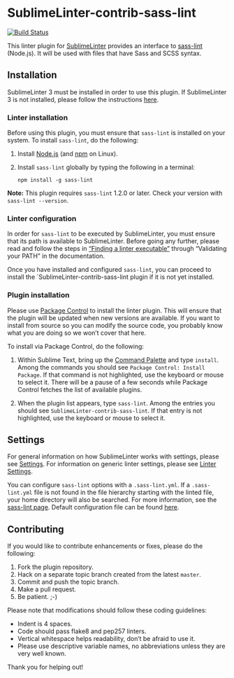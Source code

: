 SublimeLinter-contrib-sass-lint
================================

[![Build Status](https://travis-ci.org/skovhus/SublimeLinter-contrib-sass-lint.svg?branch=master)](https://travis-ci.org/skovhus/SublimeLinter-contrib-sass-lint)

This linter plugin for [SublimeLinter][docs] provides an interface to [sass-lint][sass-lint] (Node.js). It will be used with files that have Sass and SCSS syntax.

## Installation
SublimeLinter 3 must be installed in order to use this plugin. If SublimeLinter 3 is not installed, please follow the instructions [here][installation].

### Linter installation
Before using this plugin, you must ensure that `sass-lint` is installed on your system. To install `sass-lint`, do the following:

1. Install [Node.js](http://nodejs.org) (and [npm](https://github.com/joyent/node/wiki/Installing-Node.js-via-package-manager) on Linux).

1. Install `sass-lint` globally by typing the following in a terminal:
   ```
   npm install -g sass-lint
   ```

**Note:** This plugin requires `sass-lint` 1.2.0 or later. Check your version with `sass-lint --version`.

### Linter configuration
In order for `sass-lint` to be executed by SublimeLinter, you must ensure that its path is available to SublimeLinter. Before going any further, please read and follow the steps in [“Finding a linter executable”](http://sublimelinter.readthedocs.org/en/latest/troubleshooting.html#finding-a-linter-executable) through “Validating your PATH” in the documentation.

Once you have installed and configured `sass-lint`, you can proceed to install the `SublimeLinter-contrib-sass-lint plugin if it is not yet installed.

### Plugin installation
Please use [Package Control][pc] to install the linter plugin. This will ensure that the plugin will be updated when new versions are available. If you want to install from source so you can modify the source code, you probably know what you are doing so we won’t cover that here.

To install via Package Control, do the following:

1. Within Sublime Text, bring up the [Command Palette][cmd] and type `install`. Among the commands you should see `Package Control: Install Package`. If that command is not highlighted, use the keyboard or mouse to select it. There will be a pause of a few seconds while Package Control fetches the list of available plugins.

1. When the plugin list appears, type `sass-lint`. Among the entries you should see `SublimeLinter-contrib-sass-lint`. If that entry is not highlighted, use the keyboard or mouse to select it.

## Settings
For general information on how SublimeLinter works with settings, please see [Settings][settings]. For information on generic linter settings, please see [Linter Settings][linter-settings].

You can configure `sass-lint` options with a `.sass-lint.yml`. If a `.sass-lint.yml` file is not found in the file hierarchy starting with the linted file, your home directory will also be searched. For more information, see the [sass-lint page][sass-lint]. Default configuration file can be found [here][sass-lint-default-config].

## Contributing
If you would like to contribute enhancements or fixes, please do the following:

1. Fork the plugin repository.
1. Hack on a separate topic branch created from the latest `master`.
1. Commit and push the topic branch.
1. Make a pull request.
1. Be patient.  ;-)

Please note that modifications should follow these coding guidelines:

- Indent is 4 spaces.
- Code should pass flake8 and pep257 linters.
- Vertical whitespace helps readability, don’t be afraid to use it.
- Please use descriptive variable names, no abbreviations unless they are very well known.

Thank you for helping out!

[docs]: http://sublimelinter.readthedocs.org
[installation]: http://sublimelinter.readthedocs.org/en/latest/installation.html
[locating-executables]: http://sublimelinter.readthedocs.org/en/latest/usage.html#how-linter-executables-are-located
[pc]: https://sublime.wbond.net/installation
[cmd]: http://docs.sublimetext.info/en/sublime-text-3/extensibility/command_palette.html
[settings]: http://sublimelinter.readthedocs.org/en/latest/settings.html
[linter-settings]: http://sublimelinter.readthedocs.org/en/latest/linter_settings.html
[inline-settings]: http://sublimelinter.readthedocs.org/en/latest/settings.html#inline-settings
[sass-lint]: https://github.com/sasstools/sass-lint
[sass-lint-default-config]: https://github.com/sasstools/sass-lint/blob/master/lib/config/sass-lint.yml
